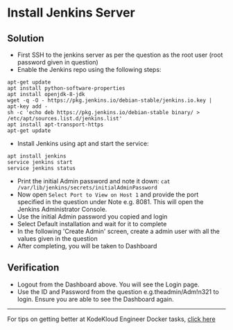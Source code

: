 # Install Jenkins Server
## Solution
* First SSH to the jenkins server as per the question as the root user (root password given in question)
* Enable the Jenkins repo using the following steps:
```
apt-get update
apt install python-software-properties
apt install openjdk-8-jdk
wget -q -O - https://pkg.jenkins.io/debian-stable/jenkins.io.key | apt-key add -
sh -c 'echo deb https://pkg.jenkins.io/debian-stable binary/ > /etc/apt/sources.list.d/jenkins.list'
apt install apt-transport-https
apt-get update
```
* Install Jenkins using apt and start the service:
```
apt install jenkins
service jenkins start
service jenkins status
```
* Print the initial Admin password and note it down: `cat /var/lib/jenkins/secrets/initialAdminPassword`
* Now open `Select Port to View on Host 1` and provide the port specified in the question under Note e.g. 8081. This will open the Jenkins Administrator Console.
* Use the initial Admin password you copied and login 
* Select Default installation and wait for it to complete
* In the following 'Create Admin' screen, create a admin user with all the values given in the question
* After completing, you will be taken to Dashboard

## Verification
* Logout from the Dashboard above. You will see the Login page.
* Use the ID and Password from the question e.g.theadmin/Adm!n321 to login. Ensure you are able to see the Dashboard again.
---
For tips on getting better at KodeKloud Engineer Docker tasks, [click here](./README.md)
